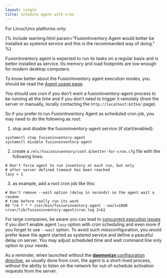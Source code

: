 ```yaml
---
layout: single
title: Schedule agent with cron
---
```


For Linux/Unix platforms only:

{% include warning.html param="FusionInventory Agent would better be installed as systemd service and this is the recommanded way of doing." %}

FusionInventory agent is expected to run its tasks on a regular basis and is better
installed as service. Its memory and load footprints are low enough for modern desktop computers.

To know better about the FusionInventory agent execution modes, you should be read the [Agent usage page](usage.html).

You should use cron if you don't want a fusioninventory-agent process to be running
all the time and if you don't need to trigger it remotely (from the server
or manually, locally contacting the `http://localhost:62354/` page).

So if you prefer to run FusionInventory Agent as scheduled cron job, you may need
to do the following as root:
1. stop and disable the fusioninventory-agent service (if start/enabled):
```
systemctl stop fusioninventory-agent
systemctl disable fusioninventory-agent
```

2. create a `/etc/fusioninventory/conf.d/better-for-cron.cfg` file with the following
   lines:
```
# Don't force agent to run inventory at each run, but only
# after server defined timeout has been reached
lazy = 1
```

3. as example, add a root cron job like this:
```
# Don't remove --wait option (delay in seconds) so the agent wait a random
# time before really run its work
00 */4 * * * /usr/bin/fusioninventory-agent --wait=1800 >/var/lib/fusioninventory-agent/cron.log 2>&1
```

For large companies, be aware you can lead to [concurrent execution issues](usage.html#concurrent-execution)
if you don't enable agent `lazy` option with cron scheduling and even more if you forget to
use `--wait` option. To avoid such missconfiguration,
you would prefer leave the agent started as systemd service and define a peaceful delay
on server. You may adjust scheduled time and wait command line only option to your needs.

As a reminder, when launched without the [**daemonize** configuration directive](man/agent.cfg),
as usually done from cron, the agent is a short-lived process, without
the ability to listen on the network for out-of-schedule activation requests from the server.
